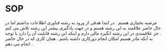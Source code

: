 # SOP
مرضیه بختیاری هستم . در ابتدا هدفی از ورود به رشته فناوری اطلاعات نداشتم اما در حال حاضر علاقمند به این رشته هستم و در جهت یادگیری بیشتر این رشته تلاش می کنم . جز علاقمندی در این رشته انگیزه مالی دارم و اینکه این رشته قابلیت آن را دارد با توجه به آنکه مادر هستم امکان انجام دورکاری داشته باشم . همان کاری که در حال حاضر انجام می دهم .  
